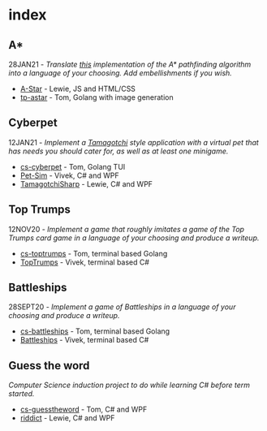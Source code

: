# index

## A*

28JAN21 - *Translate [this](https://medium.com/@nicholas.w.swift/easy-a-star-pathfinding-7e6689c7f7b2) implementation of the A\* pathfinding algorithm into a language of your choosing. Add embellishments if you wish.*

* [A-Star](https://github.com/CSCoursework/A-Star) - Lewie, JS and HTML/CSS
* [tp-astar](https://github.com/CSCoursework/tp-astar) - Tom, Golang with image generation

## Cyberpet

12JAN21 - *Implement a [Tamagotchi](https://en.wikipedia.org/wiki/Tamagotchi) style application with a virtual pet that has needs you should cater for, as well as at least one minigame.*

* [cs-cyberpet](https://github.com/CSCoursework/cs-cyberpet) - Tom, Golang TUI
* [Pet-Sim](https://github.com/CSCoursework/Pet-Sim) - Vivek, C# and WPF
* [TamagotchiSharp](https://github.com/CSCoursework/TamagotchiSharp) - Lewie, C# and WPF

## Top Trumps

12NOV20 - *Implement a game that roughly imitates a game of the Top Trumps card game in a language of your choosing and produce a writeup.*

* [cs-toptrumps](https://github.com/CSCoursework/cs-toptrumps) - Tom, terminal based Golang
* [TopTrumps](https://github.com/CSCoursework/TopTrumps) - Vivek, terminal based C#

## Battleships

28SEPT20 - *Implement a game of Battleships in a language of your choosing and produce a writeup.*

* [cs-battleships](https://github.com/CSCoursework/cs-battleships) - Tom, terminal based Golang
* [Battleships](https://github.com/CSCoursework/Battleships) - Vivek, terminal based C#

## Guess the word

*Computer Science induction project to do while learning C# before term started.*

* [cs-guesstheword](https://github.com/CSCoursework/cs-guesstheword) - Tom, C# and WPF
* [riddict](https://github.com/CSCoursework/riddict) - Lewie, C# and WPF

